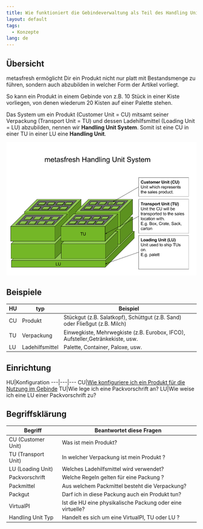 ```yaml
---
title: Wie funktioniert die Gebindeverwaltung als Teil des Handling Unit Systems?
layout: default
tags:
  - Konzepte
lang: de
---
```

## Übersicht

metasfresh ermöglicht Dir ein Produkt nicht nur platt mit Bestandsmenge zu führen, sondern auch abzubilden in welcher Form der Artikel vorliegt.

So kann ein Produkt in einem Gebinde von z.B. 10 Stück in einer Kiste vorliegen, von denen wiederum 20 Kisten auf einer Palette stehen.

Das System um ein Produkt (Customer Unit = CU) mitsamt seiner Verpackung (Transport Unit = TU) und dessen Ladehilfsmittel (Loading Unit = LU) abzubilden, nennen wir **Handling Unit System**.
Somit ist eine CU in einer TU in einer LU eine **Handling Unit**.

![Handling Unit](../images/en_drawing_Handling_Unit_System.png)

## Beispiele

HU|typ|Beispiel
---|---|---
CU|Produkt|Stückgut (z.B. Salatkopf), Schüttgut (z.B. Sand) oder Fließgut (z.B. Milch)
TU|Verpackung|Einwegkiste, Mehrwegkiste (z.B. Eurobox, IFCO), Aufsteller,Getränkekiste, usw.
LU|Ladehilfsmittel|Palette, Container, Paloxe, usw.

## Einrichtung

HU|Konfiguration
---|---|---
CU|[Wie konfiguriere ich ein Produkt für die Nutzung im Gebinde](Wie_konfiguriere_ich_ein_Produkt_für_die_Nutzung_im_Gebinde)
TU|Wie lege ich eine Packvorschrift an? 
LU|Wie weise ich eine LU einer Packvorschrift zu?

## Begriffsklärung

| Begriff         | Beantwortet diese Fragen                                    |
| --------------- | ----------------------------------------------------------- |
| CU (Customer Unit)  |  Was ist mein Produkt?|
| TU (Transport Unit) |  In welcher Verpackung ist mein Produkt ?|
| LU (Loading Unit)	  | Welches Ladehilfsmittel wird verwendet? |
| Packvorschrift  | Welche Regeln gelten für eine Packung ?                     |
| Packmittel      |  Aus welchem Packmittel besteht die Verpackung?             |
| Packgut         | Darf ich in diese Packung auch ein Produkt tun?             |
| VirtualPI		  |	Ist die HU eine physikalische Packung oder eine virtuelle?  |
| Handling Unit Typ| Handelt es sich um eine VirtualPI, TU oder LU ?				|



